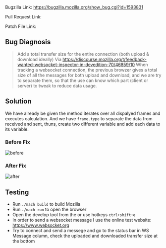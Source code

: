 Bugzilla Link: https://bugzilla.mozilla.org/show_bug.cgi?id=1593831

Pull Request Link: 

Patch File Link: 

## Bug Diagnosis
> Add a total transfer size for the entire connection (both upload & download ideally) 
> Via https://discourse.mozilla.org/t/feedback-wanted-websocket-inspector-in-devedition-70/46859/10
When tracking a websocket connection, the previous browzer gives a total size of all the messages for both upload and download, and we are try to separate them, so that the use can know which part (client or server) to tweak to reduce data usage.

## Solution
We have already be given the method iterates over all dispalyed frames and executes calculation. And we have ```frame.type``` to separate the data from received and sent, thuns, create two different variable and add each data to its variable.


### Before Fix
![before]()

### After Fix
![after]()

## Testing
- Run ```./mach build``` to build Mozilla
- Run ```./mach run``` to open the browser
- Open the develop tool from the or use hotkeys ```ctrl+shift+e```
- In order to send a websocket message I use the online test website: https://www.websocket.org
- Try to connect and send a messege and go to the status bar in WS Message column, check the uploaded and downloaded transfer size at the bottom
